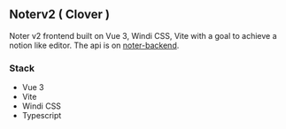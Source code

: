 ## Noterv2 ( Clover )

Noter v2 frontend built on Vue 3, Windi CSS, Vite with a goal to achieve a notion like editor. The api is on [noter-backend](https://github.com/soulsam480/noter-backend).

### Stack
- Vue 3
- Vite
- Windi CSS
- Typescript